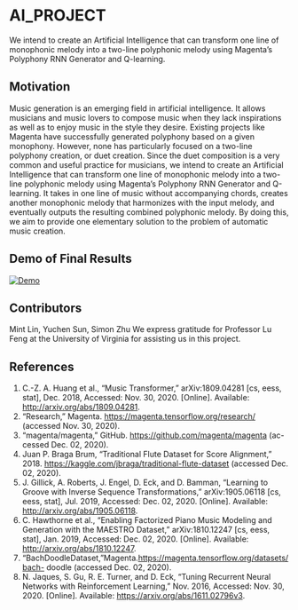 # AI_PROJECT
We intend to create an Artificial Intelligence that can transform one line of monophonic melody into a two-line polyphonic melody using Magenta’s Polyphony RNN Generator and Q-learning.

## Motivation
Music generation is an emerging field in artificial intelligence. It allows musicians and music lovers to compose music when they lack inspirations as well as to enjoy music in the style they desire. Existing projects like Magenta have successfully generated polyphony based on a given monophony. However, none has particularly focused on a two-line polyphony creation, or duet creation. Since the duet composition is a very common and useful practice for musicians, we intend to create an Artificial Intelligence that can transform one line of monophonic melody into a two-line polyphonic melody using Magenta’s Polyphony RNN Generator and Q-learning. It takes in one line of music without accompanying chords, creates another monophonic melody that harmonizes with the input melody, and eventually outputs the resulting combined polyphonic melody. By doing this, we aim to provide one elementary solution to the problem of automatic music creation.

## Demo of Final Results
[![Demo](https://img.youtube.com/vi/cKzO6WTX7_o/0.jpg)](https://www.youtube.com/watch?v=cKzO6WTX7_o&feature=youtu.be)

## Contributors
Mint Lin, Yuchen Sun, Simon Zhu
We express gratitude for Professor Lu Feng at the University of Virginia for assisting us in this project.

## References
1. C.-Z. A. Huang et al., “Music Transformer,” arXiv:1809.04281 [cs, eess, stat], Dec. 2018, Accessed: Nov. 30, 2020. [Online]. Available: http://arxiv.org/abs/1809.04281.
2. “Research,” Magenta. https://magenta.tensorflow.org/research/ (accessed Nov. 30, 2020).
3. “magenta/magenta,” GitHub. https://github.com/magenta/magenta (ac- cessed Dec. 02, 2020).
4. Juan P. Braga Brum, “Traditional Flute Dataset for Score Alignment,” 2018. https://kaggle.com/jbraga/traditional-flute-dataset (accessed Dec. 02, 2020).
5. J. Gillick, A. Roberts, J. Engel, D. Eck, and D. Bamman, “Learning to Groove with Inverse Sequence Transformations,” arXiv:1905.06118 [cs, eess, stat], Jul. 2019, Accessed: Dec. 02, 2020. [Online]. Available: http://arxiv.org/abs/1905.06118.
6. C. Hawthorne et al., “Enabling Factorized Piano Music Modeling and Generation with the MAESTRO Dataset,” arXiv:1810.12247 [cs, eess, stat], Jan. 2019, Accessed: Dec. 02, 2020. [Online]. Available: http://arxiv.org/abs/1810.12247.
7. “BachDoodleDataset,”Magenta.https://magenta.tensorflow.org/datasets/bach- doodle (accessed Dec. 02, 2020).
8. N. Jaques, S. Gu, R. E. Turner, and D. Eck, “Tuning Recurrent Neural Networks with Reinforcement Learning,” Nov. 2016, Accessed: Nov. 30, 2020. [Online]. Available: https://arxiv.org/abs/1611.02796v3.
